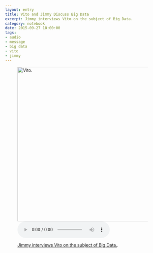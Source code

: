 ```yaml
--- 
layout: entry
title: Vito and Jimmy Discuss Big Data
excerpt: Jimmy interviews Vito on the subject of Big Data.
category: notebook
date: 2015-09-27 18:00:00
tags: 
- audio
- message
- big data
- vito
- jimmy
---
```

<style>
  figure {margin-bottom:2em;}
  img, audio, noscript {margin:0; padding:0;}
</style>
<figure>
  <img src="/images/vito-GRS-20141030-235712.jpg" alt="Vito." title="Vito." width="500">
  <audio controls="controls" title="Jimmy interviews Vito on the subject of Big Data.">  
     <source src="/audio/big-data.mp3" />
  </audio>
  <noscript>
      <p><a href="/audio/big-data.mp3">Jimmy interviews Vito on the subject of Big Data.</a>.</p>
  </noscript>
</figure>